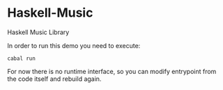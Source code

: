 # Haskell-Music
Haskell Music Library

In order to run this demo you need to execute:

```
cabal run
```

For now there is no runtime interface, so you can modify entrypoint from the code itself and rebuild again.
